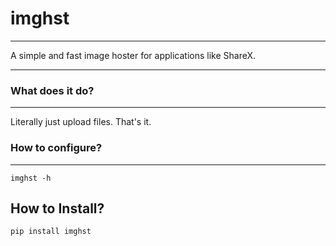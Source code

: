 # imghst
***

A simple and fast image hoster for applications like ShareX.

***

### What does it do?
***
Literally just upload files. That's it. 

### How to configure?
***
``imghst -h``


## How to Install?

```
pip install imghst
```
